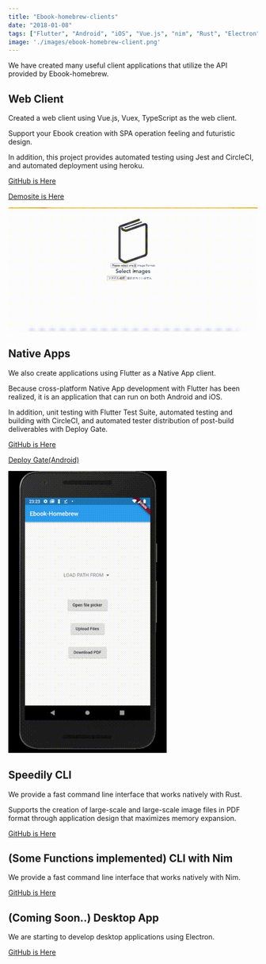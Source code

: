 ```yaml
---
title: "Ebook-homebrew-clients"
date: "2018-01-08"
tags: ["Flutter", "Android", "iOS", "Vue.js", "nim", "Rust", "Electron"]
image: './images/ebook-homebrew-client.png'
---
```


We have created many useful client applications that utilize the API provided by Ebook-homebrew.

## Web Client

Created a web client using Vue.js, Vuex, TypeScript as the web client.

Support your Ebook creation with SPA operation feeling and futuristic design.

In addition, this project provides automated testing using Jest and CircleCI, and automated deployment using heroku.

[GitHub is Here](https://github.com/tubone24/ebook-homebrew-vue-typescript-client)

[Demosite is Here](https://ebook-homebrew.herokuapp.com/)

![Img](https://raw.githubusercontent.com/tubone24/ebook-homebrew-vue-typescript-client/master/docs/images/vue.gif)

## Native Apps

We also create applications using Flutter as a Native App client.

Because cross-platform Native App development with Flutter has been realized, it is an application that can run on both Android and iOS.

In addition, unit testing with Flutter Test Suite, automated testing and building with CircleCI, and automated tester distribution of post-build deliverables with Deploy Gate.

[GitHub is Here](https://github.com/tubone24/ebook-homebrew-android-app)

[Deploy Gate(Android)](https://deploygate.com/distributions/14a12d44f5909adf23f0c550f960364d4b02aad0#install)

![Img](https://raw.githubusercontent.com/tubone24/ebook-homebrew-android-app/master/docs/images/flutter.gif)

## Speedily CLI

We provide a fast command line interface that works natively with Rust.

Supports the creation of large-scale and large-scale image files in PDF format through application design that maximizes memory expansion.

[GitHub is Here](https://github.com/tubone24/ebook-homebrew-rust-client)

## (Some Functions implemented) CLI with Nim

We provide a fast command line interface that works natively with Nim.

[GitHub is Here](https://github.com/tubone24/ebook-homebrew-nim-client)

## (Coming Soon..) Desktop App

We are starting to develop desktop applications using Electron.

[GitHub is Here](https://github.com/tubone24/ebook-homebrew-electron-client)

